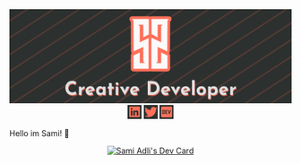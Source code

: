 <div align='center'>
<img src='https://github.com/1Sami1/1Sami1/blob/main/assets/github-banner.png'></img>
</div>
<div align='center'>
  <a href='https://www.linkedin.com/in/samiadli/'><img src='https://github.com/1Sami1/1Sami1/blob/main/assets/linkedin-icon.png' width='25px'></img></a>
  <a href='https://twitter.com/SamiAdli10'><img src='https://github.com/1Sami1/1Sami1/blob/main/assets/twitter-icon.png' width='25px'></img></a>
  <a href='https://dev.to/samisosa'><img src='https://github.com/1Sami1/1Sami1/blob/main/assets/dev-icon.png' width='25px'></img></a>
</div>

<p align='left' >Hello im Sami! 👋 <br> </p>
<div align='center'> 
<a href="https://app.daily.dev/SamiS0sa"><img src="https://api.daily.dev/devcards/9ece67316e9541bf8e5fdef6db26a899.png?r=vog" width="250"  alt="Sami Adli's Dev Card"/></a>
</div>



